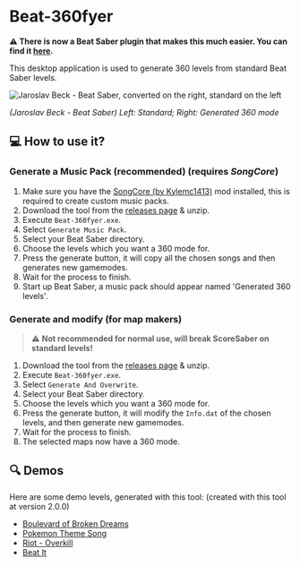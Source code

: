 # Beat-360fyer

**⚠️ There is now a Beat Saber plugin that makes this much easier. You can find it [here](https://github.com/CodeStix/Beat-360fyer-Plugin).**

This desktop application is used to generate 360 levels from standard Beat Saber levels.

![Jaroslav Beck - Beat Saber, converted on the right, standard on the left](https://github.com/CodeStix/Beat-360fyer/raw/master/Build/Demos/beatsaber.gif)

*(Jaroslav Beck - Beat Saber) Left: Standard; Right: Generated 360 mode*

## :computer: How to use it?
### Generate a Music Pack (recommended) (requires *SongCore*)
1. Make sure you have the [SongCore (by Kylemc1413)](https://github.com/Kylemc1413/SongCore) mod installed, this is required to create custom music packs.
2. Download the tool from the [releases page](https://github.com/CodeStix/Beat-360fyer/releases) & unzip.
3. Execute `Beat-360fyer.exe`.
4. Select `Generate Music Pack`.
5. Select your Beat Saber directory.
6. Choose the levels which you want a 360 mode for.
7. Press the generate button, it will copy all the chosen songs and then generates new gamemodes.
8. Wait for the process to finish.
9. Start up Beat Saber, a music pack should appear named 'Generated 360 levels'.
### Generate and modify (for map makers) 
> :warning: **Not recommended for normal use, will break ScoreSaber on standard levels!**
1. Download the tool from the [releases page](https://github.com/CodeStix/Beat-360fyer/releases) & unzip.
2. Execute `Beat-360fyer.exe`.
3. Select `Generate And Overwrite`.
4. Select your Beat Saber directory.
5. Choose the levels which you want a 360 mode for.
6. Press the generate button, it will modify the `Info.dat` of the chosen levels, and then generate new gamemodes.
7. Wait for the process to finish.
8. The selected maps now have a 360 mode.

## :mag: Demos
Here are some demo levels, generated with this tool: (created with this tool at version 2.0.0)
- [Boulevard of Broken Dreams](https://github.com/CodeStix/Beat-360fyer/raw/master/Build/Demos/Boulevard%20of%20Broken%20Dreams.zip)
- [Pokemon Theme Song](https://github.com/CodeStix/Beat-360fyer/raw/master/Build/Demos/Pokemon%20Theme%20Song.zip)
- [Riot - Overkill](https://github.com/CodeStix/Beat-360fyer/raw/master/Build/Demos/Riot%20-%20Overkill.zip)
- [Beat It](https://github.com/CodeStix/Beat-360fyer/raw/master/Build/Demos/Beat%20it.zip)

